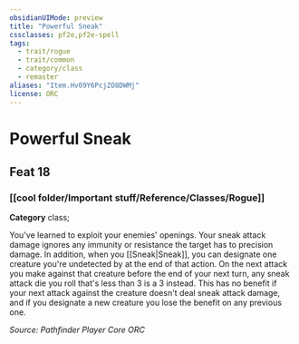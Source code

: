 ```yaml
---
obsidianUIMode: preview
title: "Powerful Sneak"
cssclasses: pf2e,pf2e-spell
tags:
  - trait/rogue
  - trait/common
  - category/class
  - remaster
aliases: "Item.Hv09Y6PcjZO8DWMj"
license: ORC
---
```

# Powerful Sneak
## Feat 18
### [[cool folder/Important stuff/Reference/Classes/Rogue]]

**Category** class; 




You've learned to exploit your enemies' openings. Your sneak attack damage ignores any immunity or resistance the target has to precision damage. In addition, when you [[Sneak|Sneak]], you can designate one creature you're undetected by at the end of that action. On the next attack you make against that creature before the end of your next turn, any sneak attack die you roll that's less than 3 is a 3 instead. This has no benefit if your next attack against the creature doesn't deal sneak attack damage, and if you designate a new creature you lose the benefit on any previous one.

*Source: Pathfinder Player Core*
*ORC*